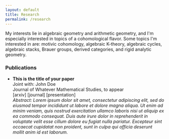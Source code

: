 ```yaml
---
layout: default
title: Research
permalink: /research
---
```


My interests lie in algebraic geometry and arithmetic geometry, and I'm especially interested in topics of a cohomological flavor. Some topics I'm interested in are: motivic cohomology, algebraic K-theory, algebraic cycles, algebraic stacks, Brauer groups, derived categories, and rigid analytic geometry. 

### Publications
- **This is the title of your paper**  
Joint with: John Doe  
Journal of Whatever Mathematical Studies, to appear  
[arxiv] [journal] [presentation]  
*Abstract: Lorem ipsum dolor sit amet, consectetur adipiscing elit, sed do eiusmod tempor incididunt ut labore et dolore magna aliqua. Ut enim ad minim veniam, quis nostrud exercitation ullamco laboris nisi ut aliquip ex ea commodo consequat. Duis aute irure dolor in reprehenderit in voluptate velit esse cillum dolore eu fugiat nulla pariatur. Excepteur sint occaecat cupidatat non proident, sunt in culpa qui officia deserunt mollit anim id est laborum.*

